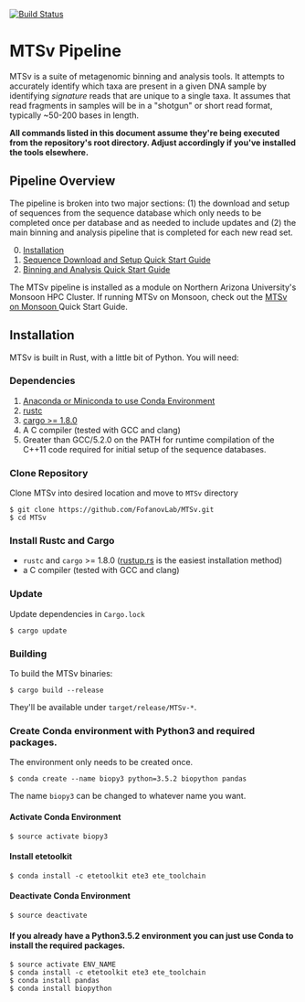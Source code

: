 [![Build Status](https://travis-ci.org/FofanovLab/MTSv.svg?branch=master)](https://travis-ci.org/FofanovLab/MTSv)

# MTSv Pipeline

MTSv is a suite of metagenomic binning and analysis tools. It attempts to accurately identify which taxa are present in a given DNA sample by identifying *signature* reads that are unique to a single taxa. It assumes that read fragments in samples will be in a "shotgun" or short read format, typically ~50-200 bases in length.

**All commands listed in this document assume they're being executed from the repository's root directory. Adjust accordingly if you've installed the tools elsewhere.**

## Pipeline Overview
The pipeline is broken into two major sections: (1) the download and setup of sequences from the sequence database which only needs to be completed once per database and as needed to include updates and (2) the main binning and analysis pipeline that is completed for each new read set. 

0. [Installation](#installation)
1. [Sequence Download and Setup Quick Start Guide](https://github.com/FofanovLab/MTSv/wiki/Sequence-Download-and-Setup-Quick-Start-Guide)
2. [Binning and Analysis Quick Start Guide](https://github.com/FofanovLab/MTSv/wiki/Binning-and-Analysis-Quick-Start-Guide)

The MTSv pipeline is installed as a module on Northern Arizona University's Monsoon HPC Cluster. If running MTSv on Monsoon, check out the [MTSv on Monsoon ](https://github.com/FofanovLab/MTSv/wiki/Quickstart-for-NAU-Monsoon-Users) Quick Start Guide.


## Installation
MTSv is built in Rust, with a little bit of Python. You will need:
### Dependencies
1. [Anaconda or Miniconda to use Conda Environment](https://conda.io/docs/user-guide/install/index.html)
2. [rustc](#install-rustc-and-cargo)
3. [cargo >= 1.8.0](#install-rustc-and-cargo)
4. A C compiler (tested with GCC and clang)
5. Greater than GCC/5.2.0 on the PATH for runtime compilation of the C++11 code required for initial setup of the sequence databases.


### Clone Repository
Clone MTSv into desired location and move to `MTSv` directory
```
$ git clone https://github.com/FofanovLab/MTSv.git
$ cd MTSv
```

### Install Rustc and Cargo
* `rustc` and `cargo` >= 1.8.0 ([rustup.rs](https://rustup.rs) is the easiest installation method)
* a C compiler (tested with GCC and clang)

### Update
Update dependencies in `Cargo.lock`

```
$ cargo update
```

### Building

To build the MTSv binaries:

~~~
$ cargo build --release
~~~

They'll be available under `target/release/MTSv-*`.


### Create Conda environment with Python3 and required packages.
The environment only needs to be created once.
```
$ conda create --name biopy3 python=3.5.2 biopython pandas
```
The name `biopy3` can be changed to whatever name you want.  

#### Activate Conda Environment
```
$ source activate biopy3
```

#### Install etetoolkit
```
$ conda install -c etetoolkit ete3 ete_toolchain
```

#### Deactivate Conda Environment
```
$ source deactivate
```

#### If you already have a Python3.5.2 environment you can just use Conda to install the required packages.
```
$ source activate ENV_NAME
$ conda install -c etetoolkit ete3 ete_toolchain
$ conda install pandas
$ conda install biopython
```
